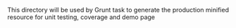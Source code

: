 This directory will be used by Grunt task to generate the production minified resource for unit testing, coverage and demo page
